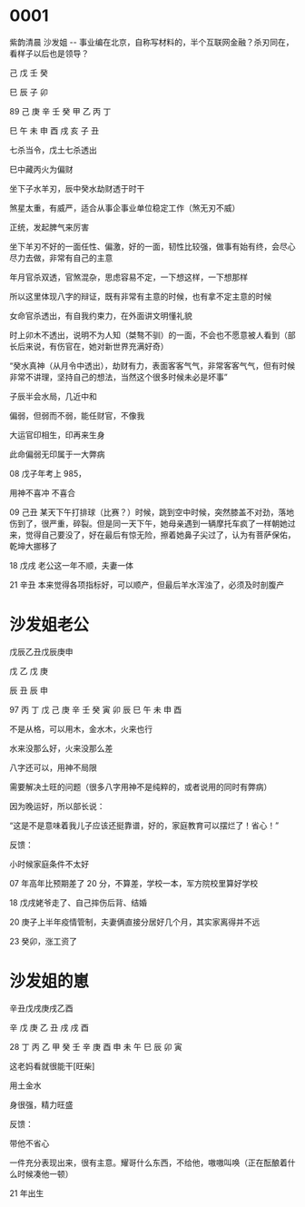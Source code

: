 # 0001

紫韵清晨 沙发姐 -- 事业编在北京，自称写材料的，半个互联网金融？杀刃同在，看样子以后也是领导？



己 戊 壬 癸

巳 辰 子 卯


89
己 庚 辛 壬 癸 甲 乙 丙 丁

巳 午 未 申 酉 戌 亥 子 丑


七杀当令，戊土七杀透出

巳中藏丙火为偏财

坐下子水羊刃，辰中癸水劫财透于时干


煞星太重，有威严，适合从事企事业单位稳定工作（煞无刃不威）

正统，发起脾气来厉害

坐下羊刃不好的一面任性、偏激，好的一面，韧性比较强，做事有始有终，会尽心尽力去做，非常有自己的主意

年月官杀双透，官煞混杂，思虑容易不定，一下想这样，一下想那样

所以这里体现八字的辩证，既有非常有主意的时候，也有拿不定主意的时候

女命官杀透出，有自我约束力，在外面讲文明懂礼貌

时上卯木不透出，说明不为人知（桀骜不驯）的一面，不会也不愿意被人看到（部长后来说，有伤官在，她对新世界充满好奇）

“癸水真神（从月令中透出），劫财有力，表面客客气气，非常客客气气，但有时候非常不讲理，坚持自己的想法，当然这个很多时候未必是坏事”


子辰半会水局，几近中和

偏弱，但弱而不弱，能任财官，不像我




大运官印相生，印再来生身

此命偏弱无印属于一大弊病

08 戊子年考上 985，

用神不喜冲 不喜合

09 己丑 某天下午打排球（比赛？）时候，跳到空中时候，突然膝盖不对劲，落地伤到了，很严重，碎裂。但是同一天下午，她母亲遇到一辆摩托车疯了一样朝她过来，觉得自己要没了，好在最后有惊无险，擦着她鼻子尖过了，认为有菩萨保佑，乾坤大挪移了

18 戊戌 老公这一年不顺，夫妻一体

21 辛丑 本来觉得各项指标好，可以顺产，但最后羊水浑浊了，必须及时剖腹产




# 沙发姐老公

戊辰乙丑戊辰庚申


戊 乙 戊 庚

辰 丑 辰 申

97
丙 丁 戊 己 庚 辛 壬 癸
寅 卯 辰 巳 午 未 申 酉


不是从格，可以用木，金水木，火来也行

水来没那么好，火来没那么差

八字还可以，用神不局限


需要解决土旺的问题（很多八字用神不是纯粹的，或者说用的同时有弊病）



因为晚运好，所以部长说：

“这是不是意味着我儿子应该还挺靠谱，好的，家庭教育可以摆烂了！省心！”



反馈：

小时候家庭条件不太好

07 年高年比预期差了 20 分，不算差，学校一本，军方院校里算好学校

18 戊戌姥爷走了、自己摔伤后背、结婚

20 庚子上半年疫情管制，夫妻俩直接分居好几个月，其实家离得并不远

23 癸卯，涨工资了


# 沙发姐的崽

辛丑戊戌庚戌乙酉

辛 戊 庚 乙
丑 戌 戌 酉

28
丁 丙 乙 甲 癸 壬 辛 庚
酉 申 未 午 巳 辰 卯 寅


这老妈看就很能干[旺柴]

用土金水


身很强，精力旺盛






反馈：

带他不省心

一件充分表现出来，很有主意。耀哥什么东西，不给他，嗷嗷叫唤（正在酝酿着什么时候凑他一顿）




21 年出生